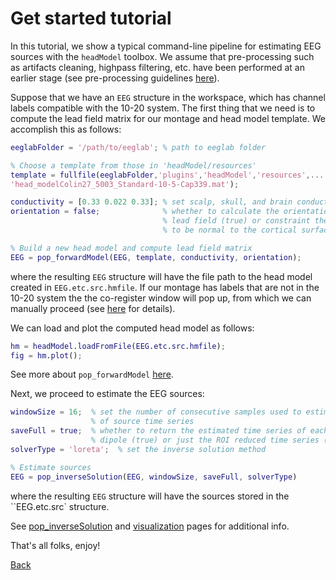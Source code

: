 # Get started tutorial
In this tutorial, we show a typical command-line pipeline for estimating EEG sources with the `headModel` toolbox. We assume that pre-processing such as artifacts cleaning, highpass filtering, etc. have been performed at an earlier stage (see pre-processing
guidelines [here](https://github.com/aojeda/headModel/blob/master/doc/pop_functions.md#pre-processing)).

Suppose that we have an `EEG` structure in the workspace, which has channel labels compatible
with the 10-20 system. The first thing that we need is to compute the lead field matrix for our
montage and head model template. We accomplish this as follows:

```matlab
eeglabFolder = '/path/to/eeglab'; % path to eeglab folder

% Choose a template from those in 'headModel/resources'
template = fullfile(eeglabFolder,'plugins','headModel','resources',...
'head_modelColin27_5003_Standard-10-5-Cap339.mat');

conductivity = [0.33 0.022 0.33]; % set scalp, skull, and brain conductivities
orientation = false;              % whether to calculate the orientation free
                                  % lead field (true) or constraint the dipoles
                                  % to be normal to the cortical surface (false)

% Build a new head model and compute lead field matrix
EEG = pop_forwardModel(EEG, template, conductivity, orientation);
```

where the resulting `EEG` structure will have the file path to the head model created in
`EEG.etc.src.hmfile`. If our montage has labels that are not in the 10-20 system the
the co-register window will pop up, from which we can manually proceed (see
[here](https://github.com/aojeda/headModel/blob/master/doc/coregistration.md) for details).

We can load and plot the computed head model as follows:

```matlab
hm = headModel.loadFromFile(EEG.etc.src.hmfile);
fig = hm.plot();
```

See more about `pop_forwardModel` [here](https://github.com/aojeda/headModel/blob/master/doc/pop_functions.md#pop_forwardmodel).

Next, we proceed to estimate the EEG sources:

```matlab
windowSize = 16;  % set the number of consecutive samples used to estimate a chunk
                  % of source time series
saveFull = true;  % whether to return the estimated time series of each cortical
                  % dipole (true) or just the ROI reduced time series (false)
solverType = 'loreta';  % set the inverse solution method

% Estimate sources
EEG = pop_inverseSolution(EEG, windowSize, saveFull, solverType)
```
where the resulting `EEG` structure will have the sources stored in the ``EEG.etc.src`
structure.

See [pop_inverseSolution](https://github.com/aojeda/headModel/blob/master/doc/pop_functions.md#pop_inversesolution) and
[visualization](https://github.com/aojeda/headModel/blob/master/doc/visualization.md) pages
for additional info.

That's all folks, enjoy!

[Back](https://github.com/aojeda/headModel/blob/master/doc/Documentation.md)
